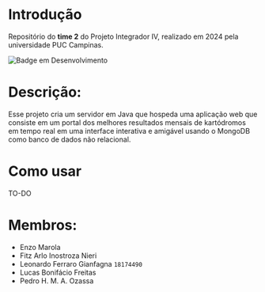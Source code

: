 # Introdução
Repositório do **time 2** do Projeto Integrador IV, realizado em 2024 pela universidade PUC Campinas.

![Badge em Desenvolvimento](http://img.shields.io/static/v1?label=STATUS&message=EM%20DESENVOLVIMENTO&color=GREEN&style=for-the-badge)

# Descrição:
Esse projeto cria um servidor em Java que hospeda uma aplicação web que consiste em um portal dos melhores resultados mensais de kartódromos em tempo real em uma interface interativa e amigável usando o MongoDB como banco de dados não relacional.

# Como usar
TO-DO

# Membros:
- Enzo Marola 
- Fitz Arlo Inostroza Nieri
- Leonardo Ferraro Gianfagna `18174490`
- Lucas Bonifácio Freitas
- Pedro H. M. A. Ozassa
